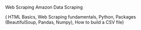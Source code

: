 Web Scraping Amazon Data Scraping 

( HTML Basics, Web Scraping fundamentals, Python, Packages (BeautifulSoup, Pandas, Numpy), How to build a CSV file)
